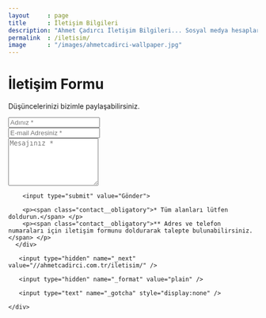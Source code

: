 ```yaml
---
layout     : page
title      : İletişim Bilgileri
description: "Ahmet Çadırcı İletişim Bilgileri... Sosyal medya hesapları ve iletişim formu üzerinden ulaşabilirsiniz."
permalink  : /iletisim/
image      : "/images/ahmetcadirci-wallpaper.jpg"
---
```


<div class="contact">
  <h1>İletişim Formu</h1>
  <p class="contact__text">Düşüncelerinizi bizimle paylaşabilirsiniz.</p>
  <form action="https://formspree.io/{{site.author.email}}" method="POST">
    <div class="row">
      <div class="col-md-6 col-xs-12">
        <input type="text" name="name" placeholder="Adınız *">
      </div>
      <div class="col-md-6 col-xs-12">
        <input type="email" name="_replyto" placeholder="E-mail Adresiniz *">
      </div>
      <div class="col-md-12">
        <textarea rows="6" type="text" name="message" placeholder="Mesajınız *"></textarea>

        <input type="submit" value="Gönder">

        <p><span class="contact__obligatory">* Tüm alanları lütfen doldurun.</span> </p>
        <p><span class="contact__obligatory">** Adres ve telefon numaraları için iletişim formunu doldurarak talepte bulunabilirsiniz.  </span> </p>
      </div>

       <input type="hidden" name="_next" value="//ahmetcadirci.com.tr/iletisim/" />

       <input type="hidden" name="_format" value="plain" />

       <input type="text" name="_gotcha" style="display:none" />
        
    </div>
  </form>
</div>